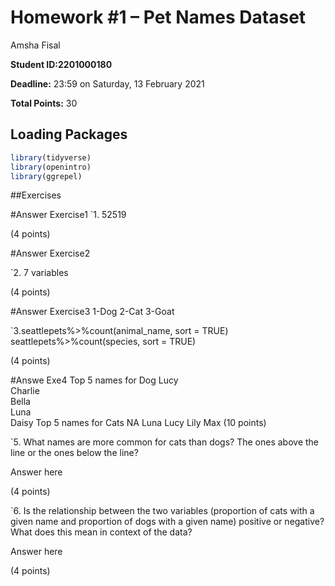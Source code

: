 Homework \#1 – Pet Names Dataset
================
Amsha Fisal

**Student ID:2201000180**

**Deadline:** 23:59 on Saturday, 13 February 2021

**Total Points:** 30

## Loading Packages

``` r
library(tidyverse)
library(openintro)
library(ggrepel)
```

\#\#Exercises

\#Answer Exercise1 \`1. 52519

(4 points)

\#Answer Exercise2

\`2. 7 variables

(4 points)

\#Answer Exercise3 1-Dog 2-Cat 3-Goat

\`3.seattlepets%&gt;%count(animal\_name, sort = TRUE)
seattlepets%&gt;%count(species, sort = TRUE)

(4 points)

\#Answe Exe4 Top 5 names for Dog Lucy  
Charlie  
Bella  
Luna  
Daisy Top 5 names for Cats NA Luna Lucy Lily Max (10 points)

\`5. What names are more common for cats than dogs? The ones above the
line or the ones below the line?

Answer here

(4 points)

\`6. Is the relationship between the two variables (proportion of cats
with a given name and proportion of dogs with a given name) positive or
negative? What does this mean in context of the data?

Answer here

(4 points)
